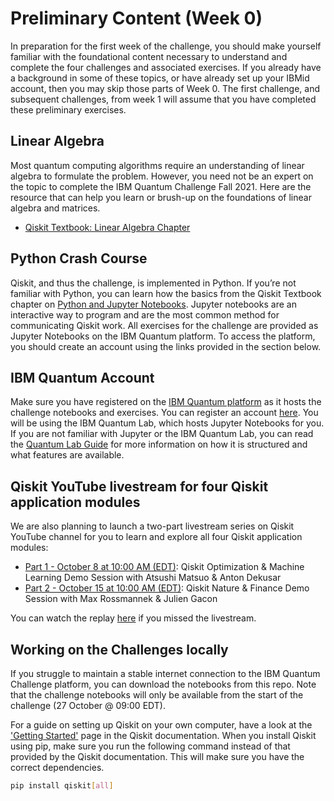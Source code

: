 # Preliminary Content (Week 0)

In preparation for the first week of the challenge, you should make yourself familiar with the foundational content necessary to understand and complete the four challenges and associated exercises. If you already have a background in some of these topics, or have already set up your IBMid account, then you may skip those parts of Week 0. The first challenge, and subsequent challenges, from week 1 will assume that you have completed these preliminary exercises.

## Linear Algebra

Most quantum computing algorithms require an understanding of linear algebra to formulate the problem. However, you need not be an expert on the topic to complete the IBM Quantum Challenge Fall 2021. Here are  the resource that can help you learn or brush-up on the foundations of linear algebra and matrices.


- [Qiskit Textbook: Linear Algebra Chapter](https://qiskit.org/textbook/ch-appendix/linear_algebra.html)

## Python Crash Course

Qiskit, and thus the challenge, is implemented in Python. If you’re not familiar with Python, you can learn how the basics from the Qiskit Textbook chapter on [Python and Jupyter Notebooks](https://qiskit.org/textbook/ch-prerequisites/python-and-jupyter-notebooks.html). Jupyter notebooks are an interactive way to program and are the most common method for communicating Qiskit work. All exercises for the challenge are provided as Jupyter Notebooks on the IBM Quantum platform. To access the platform, you should create an account using the links provided in the section below.

## IBM Quantum Account

Make sure you have registered on the [IBM Quantum platform](https://challenges.quantum-computing.ibm.com/fall-2021) as it hosts the challenge notebooks and exercises. You can register an account [here](https://auth.quantum-computing.ibm.com/auth/idaas?redirectTo=https%3A%2F%2Fquantum-computing.ibm.com%2F). You will be using the IBM Quantum Lab, which hosts Jupyter Notebooks for you. If you are not familiar with Jupyter or the IBM Quantum Lab, you can read the [Quantum Lab Guide](https://quantum-computing.ibm.com/lab/docs/iql/#qlab) for more information on how it is structured and what features are available.


## Qiskit YouTube livestream for four Qiskit application modules
We are also planning to launch a two-part livestream series on Qiskit YouTube channel for you to learn and explore all four Qiskit application modules:
- [Part 1 - October 8 at 10:00 AM (EDT)](https://youtu.be/claoY57eVIc): Qiskit Optimization & Machine Learning Demo Session with Atsushi Matsuo & Anton Dekusar
- [Part 2 - October 15 at 10:00 AM (EDT)](https://youtu.be/UtMVoGXlz04): Qiskit Nature & Finance Demo Session with Max Rossmannek & Julien Gacon

You can watch the replay [here](https://www.youtube.com/playlist?list=PLOFEBzvs-VvrKOTLs5ESjAmg9Lz8G1PON) if you missed the livestream.

## Working on the Challenges locally

If you struggle to maintain a stable internet connection to the IBM Quantum Challenge platform, you can download the notebooks from this repo. Note that the challenge notebooks will only be available from the start of the challenge (27 October @ 09:00 EDT).

For a guide on setting up Qiskit on your own computer, have a look at the ['Getting Started'](https://qiskit.org/documentation/getting_started.html) page in the Qiskit documentation. When you install Qiskit using pip, make sure you run the following command instead of that provided by the Qiskit documentation. This will make sure you have the correct dependencies.

```bash
pip install qiskit[all]
```
